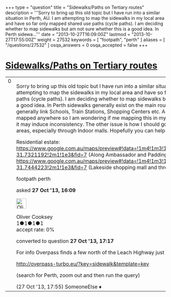 +++
type = "question"
title = "Sidewalks/Paths on Tertiary routes"
description = '''Sorry to bring up this old topic but I have run into a similar situation in Perth, AU. I am attempting to map the sidewalks in my local area and have so far only mapped shared use paths (cycle paths). I am deciding whether to map sidewalks but am not sure whether this is a good idea. In Perth sidewa...'''
date = "2013-10-27T16:09:00Z"
lastmod = "2013-10-27T17:55:00Z"
weight = 27532
keywords = [ "footpath", "perth" ]
aliases = [ "/questions/27532" ]
osqa_answers = 0
osqa_accepted = false
+++

<div class="headNormal">

# [Sidewalks/Paths on Tertiary routes](/questions/27532/sidewalkspaths-on-tertiary-routes)

</div>

<div id="main-body">

<div id="askform">

<table id="question-table" style="width:100%;">
<colgroup>
<col style="width: 50%" />
<col style="width: 50%" />
</colgroup>
<tbody>
<tr>
<td style="width: 30px; vertical-align: top"><div class="vote-buttons">
<span id="post-27532-upvote" class="ajax-command post-vote up" rel="nofollow" title="I like this post (click again to cancel)"> </span>
<div id="post-27532-score" class="post-score" title="current number of votes">
0
</div>
<span id="post-27532-downvote" class="ajax-command post-vote down" rel="nofollow" title="I dont like this post (click again to cancel)"> </span> <span id="favorite-mark" class="ajax-command favorite-mark" rel="nofollow" title="mark/unmark this question as favorite (click again to cancel)"> </span>
<div id="favorite-count" class="favorite-count">
&#10;</div>
</div></td>
<td><div id="item-right">
<div class="question-body">
<p>Sorry to bring up this old topic but I have run into a similar situation in Perth, AU. I am attempting to map the sidewalks in my local area and have so far only mapped shared use paths (cycle paths). I am deciding whether to map sidewalks but am not sure whether this is a good idea. In Perth sidewalks generally exist on the main routes within suburbs and generally link Schools, Train Stations, Shopping Centers etc. As of now these routes are not mapped anywhere so I am wondering if me mapping this in my local area is a good idea as it may induce inconsistency. The other issue is how I should go about mapping paths in City areas, especially through Indoor malls. Hopefully you can help me.</p>
<p>Residential estate: <a href="https://www.google.com.au/maps/preview#!data=!1m4!1m3!1d1484!2d115.7503723!3d-31.7321192!2m1!1e3&amp;fid=7">https://www.google.com.au/maps/preview#!data=!1m4!1m3!1d1484!2d115.7503723!3d-31.7321192!2m1!1e3&amp;fid=7</a> (Along Ambassador and Paddington CBD: <a href="https://www.google.com.au/maps/preview#!data=!1m4!1m3!1d5950!2d115.7695333!3d-31.7444223!2m1!1e3&amp;fid=7">https://www.google.com.au/maps/preview#!data=!1m4!1m3!1d5950!2d115.7695333!3d-31.7444223!2m1!1e3&amp;fid=7</a> (Lakeside shopping mall and throughout the CBD)</p>
</div>
<div id="question-tags" class="tags-container tags">
<span class="post-tag tag-link-footpath" rel="tag" title="see questions tagged &#39;footpath&#39;">footpath</span> <span class="post-tag tag-link-perth" rel="tag" title="see questions tagged &#39;perth&#39;">perth</span>
</div>
<div id="question-controls" class="post-controls">
&#10;</div>
<div class="post-update-info-container">
<div class="post-update-info post-update-info-user">
<p>asked <strong>27 Oct '13, 16:09</strong></p>
<img src="https://secure.gravatar.com/avatar/bc8adf4719d054f2b36e155f2fec706c?s=32&amp;d=identicon&amp;r=g" class="gravatar" width="32" height="32" alt="Oliver%20Cooksey&#39;s gravatar image" />
<p><span>Oliver Cooksey</span><br />
<span class="score" title="1 reputation points">1</span><span title="1 badges"><span class="badge1">●</span><span class="badgecount">1</span></span><span title="1 badges"><span class="silver">●</span><span class="badgecount">1</span></span><span title="1 badges"><span class="bronze">●</span><span class="badgecount">1</span></span><br />
<span class="accept_rate" title="Rate of the user&#39;s accepted answers">accept rate:</span> <span title="Oliver Cooksey has no accepted answers">0%</span></p>
</div>
<div class="post-update-info post-update-info-edited">
<p><span> converted to question <strong>27 Oct '13, 17:17</strong> </span></p>
</div>
</div>
<div id="comments-container-27532" class="comments-container">
<span id="27536"></span>
<div id="comment-27536" class="comment">
<div id="post-27536-score" class="comment-score">
&#10;</div>
<div class="comment-text">
<p>For info Overpass finds a few north of the Leach Highway just south of the airport:</p>
<p><a href="http://overpass-turbo.eu/?key=sidewalk&amp;template=key">http://overpass-turbo.eu/?key=sidewalk&amp;template=key</a></p>
<p>(search for Perth, zoom out and then run the query)</p>
</div>
<div id="comment-27536-info" class="comment-info">
<span class="comment-age">(27 Oct '13, 17:55)</span> <span class="comment-user userinfo">SomeoneElse ♦</span>
</div>
</div>
</div>
<div id="comment-tools-27532" class="comment-tools">
&#10;</div>
<div class="clear">
&#10;</div>
<div id="comment-27532-form-container" class="comment-form-container">
&#10;</div>
<div class="clear">
&#10;</div>
</div></td>
</tr>
</tbody>
</table>

</div>

</div>

